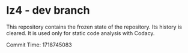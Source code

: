 # lz4 - dev branch

This repository contains the frozen state of the repository.
Its history is cleared. It is used only for static code
analysis with Codacy.

Commit Time: 1718745083